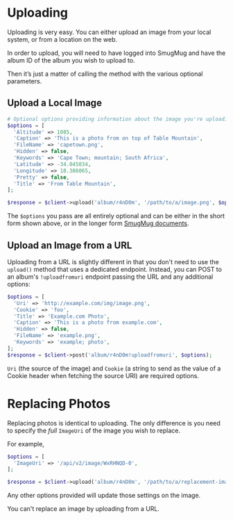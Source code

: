 # Uploading

Uploading is very easy. You can either upload an image from your local system, or from a location on the web.

In order to upload, you will need to have logged into SmugMug and have the album ID of the album you wish to upload to.

Then it’s just a matter of calling the method with the various optional parameters.

## Upload a Local Image

```php
# Optional options providing information about the image you're uploading.
$options = [
  'Altitude' => 1085,
  'Caption' => 'This is a photo from on top of Table Mountain',
  'FileName' => 'capetown.png',
  'Hidden' => false,
  'Keywords' => 'Cape Town; mountain; South Africa',
  'Latitude' => -34.045034,
  'Longitude' => 18.386065,
  'Pretty' => false,
  'Title' => 'From Table Mountain',
];

$response = $client->upload('album/r4nD0m', '/path/to/a/image.png', $options);
```

The `$options` you pass are all entirely optional and can be either in the short form shown above, or in the longer form [SmugMug documents](https://api.smugmug.com/api/v2/doc/reference/upload.html).


## Upload an Image from a URL

Uploading from a URL is slightly different in that you don't need to use the `upload()` method that uses a dedicated endpoint. Instead, you can POST to an album's `!uploadfromuri` endpoint passing the URL and any additional options:

```php
$options = [
  'Uri' => 'http://example.com/img/image.png',
  'Cookie' => 'foo',
  'Title' => 'Example.com Photo',
  'Caption' => 'This is a photo from example.com',
  'Hidden' => false,
  'FileName' => 'example.png',
  'Keywords' => 'example; photo',
];
$response = $client->post('album/r4nD0m!uploadfromuri', $options);
```

`Uri` (the source of the image) and `Cookie` (a string to send as the value of a Cookie header when fetching the source URI) are required options.


# Replacing Photos

Replacing photos is identical to uploading. The only difference is you need to specify the _full_ `ImageUri` of the image you wish to replace.

For example,

```php
$options = [
  'ImageUri' => '/api/v2/image/WxRHNQD-0',
];

$response = $client->upload('album/r4nD0m', '/path/to/a/replacement-image.png', $options);
```

Any other options provided will update those settings on the image.

You can't replace an image by uploading from a URL.
